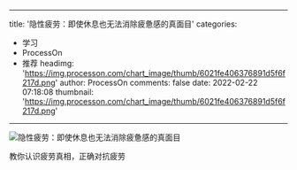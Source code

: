 
---
title: '隐性疲劳：即使休息也无法消除疲惫感的真面目'
categories: 
 - 学习
 - ProcessOn
 - 推荐
headimg: 'https://img.processon.com/chart_image/thumb/6021fe406376891d5f6f217d.png'
author: ProcessOn
comments: false
date: 2022-02-22 07:18:08
thumbnail: 'https://img.processon.com/chart_image/thumb/6021fe406376891d5f6f217d.png'
---

<div>   
<img class="thumb" alt="隐性疲劳：即使休息也无法消除疲惫感的真面目" src="https://img.processon.com/chart_image/thumb/6021fe406376891d5f6f217d.png" referrerpolicy="no-referrer">
<p>教你认识疲劳真相，正确对抗疲劳</p>  
</div>
            